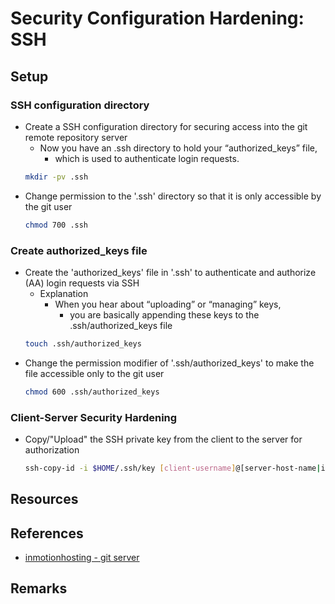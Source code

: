 # Security Configuration Hardening: SSH

## Setup

### SSH configuration directory
- Create a SSH configuration directory for securing access into the git remote repository server
    - Now you have an .ssh directory to hold your “authorized_keys” file,
        + which is used to authenticate login requests.
    ```bash
    mkdir -pv .ssh
    ```
- Change permission to the '.ssh' directory so that it is only accessible by the git user
    ```bash
    chmod 700 .ssh
    ```

### Create authorized_keys file
- Create the 'authorized_keys' file in '.ssh' to authenticate and authorize (AA) login requests via SSH
    - Explanation
        - When you hear about “uploading” or “managing” keys, 
            + you are basically appending these keys to the .ssh/authorized_keys file
    ```bash
    touch .ssh/authorized_keys
    ```
- Change the permission modifier of '.ssh/authorized_keys' to make the file accessible only to the git user
    ```bash
    chmod 600 .ssh/authorized_keys
    ```

### Client-Server Security Hardening
- Copy/"Upload" the SSH private key from the client to the server for authorization
    ```bash
    ssh-copy-id -i $HOME/.ssh/key [client-username]@[server-host-name|ip|domain]
    ```

## Resources

## References
+ [inmotionhosting - git server](https://www.inmotionhosting.com/support/website/git/git-server/)

## Remarks

